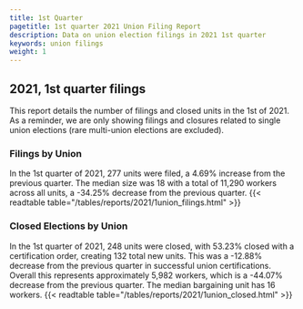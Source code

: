 ```yaml
---
title: 1st Quarter 
pagetitle: 1st quarter 2021 Union Filing Report
description: Data on union election filings in 2021 1st quarter 
keywords: union filings
weight: 1
---
```


## 2021, 1st quarter filings

This report details the number of filings and closed units in the 1st of 2021. As a reminder, we are only showing filings and closures related to single union elections (rare multi-union elections are excluded).

### Filings by Union
In the 1st quarter of 2021, 277 units were filed, a 4.69% increase from the previous quarter. The median size was 18 with a total of 11,290 workers across all units, a -34.25% decrease from the previous quarter.
{{< readtable table="/tables/reports/2021/1union_filings.html" >}}

### Closed Elections by Union
In the 1st quarter of 2021, 248 units were closed, with 53.23% closed with a certification order, creating 132 total new units. This was a -12.88% decrease from the previous quarter in successful union certifications. Overall this represents approximately 5,982 workers, which is a -44.07% decrease from the previous quarter. The median bargaining unit has 16 workers.
{{< readtable table="/tables/reports/2021/1union_closed.html" >}}

